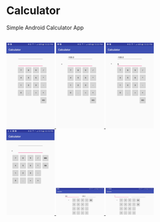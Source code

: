 # Calculator
Simple Android Calculator App </br>
</br>

<a href="screenshots/Sidesync_capture_20170117122203_1.jpg">
  <img src="screenshots/Sidesync_capture_20170117122203_1.jpg" height="25%" width="25%"/>
</a>
<a href="screenshots/Sidesync_capture_20170117122228_1.jpg">
  <img src="screenshots/Sidesync_capture_20170117122228_1.jpg" height="25%" width="25%"/>
</a>
<a href="screenshots/Sidesync_capture_20170117122250_1.jpg">
  <img src="screenshots/Sidesync_capture_20170117122250_1.jpg" height="25%" width="25%"/>
</a>
<a href="screenshots/Sidesync_capture_20170119121553_1.jpg">
  <img src="screenshots/Sidesync_capture_20170119121553_1.jpg" height="25%" width="25%"/>
</a>
<a href="screenshots/Sidesync_capture_20170117122350_1.jpg">
  <img src="screenshots/Sidesync_capture_20170117122350_1.jpg" height="25%" width="25%"/>
</a>
<a href="screenshots/Sidesync_capture_20170119121603_1.jpg">
  <img src="screenshots/Sidesync_capture_20170119121603_1.jpg" height="25%" width="25%"/>
</a>
